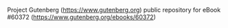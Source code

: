 Project Gutenberg (https://www.gutenberg.org) public repository for eBook #60372 (https://www.gutenberg.org/ebooks/60372)

